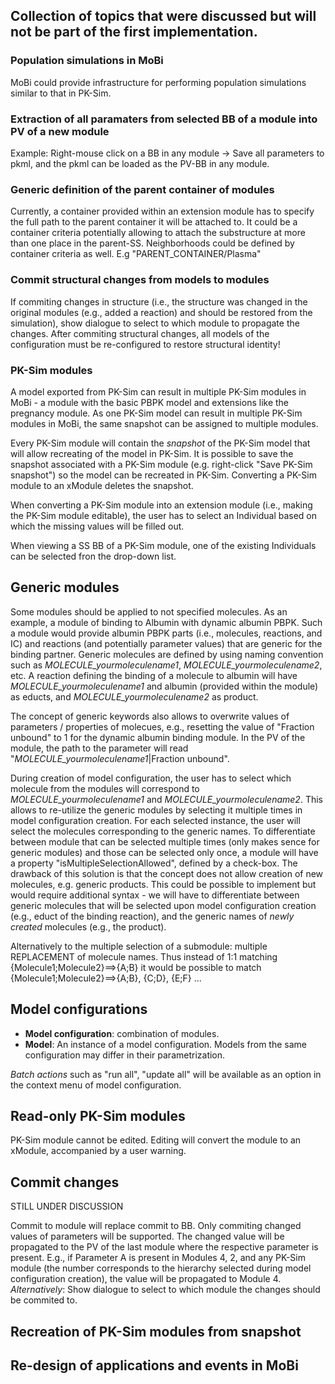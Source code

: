 ## Collection of topics that were discussed but will not be part of the first implementation.

### Population simulations in MoBi
MoBi could provide infrastructure for performing population simulations similar to that in PK-Sim.

### Extraction of all paramaters from selected BB of a module into PV of a new module
Example: Right-mouse click on a BB in any module -> Save all parameters to pkml, and the pkml can be loaded as the PV-BB in any module.

### Generic definition of the parent container of modules
Currently, a container provided within an extension module has to specify the full path to the parent container it will be attached to.
It could be a container criteria potentially allowing to attach the substructure at more than one place in the parent-SS. Neighborhoods could be defined by container criteria as well. E.g "PARENT_CONTAINER/Plasma"

### Commit structural changes from models to modules
If commiting changes in structure (i.e., the structure was changed in the original modules (e.g., added a reaction) and should be restored from the simulation), show dialogue to select to which module to propagate the changes. After commiting structural changes, all models of the configuration must be re-configured to restore structural identity!

### PK-Sim modules
A model exported from PK-Sim can result in multiple PK-Sim modules in MoBi - a module with the basic PBPK model and extensions like the pregnancy module.
As one PK-Sim model can result in multiple PK-Sim modules in MoBi, the same snapshot can be assigned to multiple modules.

Every PK-Sim module will contain the *snapshot* of the PK-Sim model that will allow recreating of the model in PK-Sim. It is possible to save the snapshot associated with a PK-Sim module (e.g. right-click "Save PK-Sim snapshot") so the model can be recreated in PK-Sim. Converting a PK-Sim module to an xModule deletes the snapshot.

When converting a PK-Sim module into an extension module (i.e., making the PK-Sim module editable), the user has to select an Individual based on which the missing values will be filled out.

When viewing a SS BB of a PK-Sim module, one of the existing Individuals can be selected fron the drop-down list.

## Generic modules
Some modules should be applied to not specified molecules. As an example, a module of binding to Albumin with dynamic albumin PBPK. Such a module would provide albumin PBPK parts (i.e., molecules, reactions, and IC) and reactions (and potentially parameter values) that are generic for the binding partner. Generic molecules are defined by using naming convention such as _MOLECULE_yourmoleculename1_, _MOLECULE_yourmoleculename2_, etc. A reaction defining the binding of a molecule to albumin will have _MOLECULE_yourmoleculename1_ and albumin (provided within the module) as educts, and _MOLECULE_yourmoleculename2_ as product.

The concept of generic keywords also allows to overwrite values of parameters / properties of molecues, e.g., resetting the value of "Fraction unbound" to 1 for the dynamic albumin binding module. In the PV of the module, the path to the parameter will read "_MOLECULE_yourmoleculename1_|Fraction unbound".

During creation of model configuration, the user has to select which molecule from the modules will correspond to _MOLECULE_yourmoleculename1_ and _MOLECULE_yourmoleculename2_. This allows to re-utilize the generic modules by selecting it multiple times in model configuration creation. For each selected instance, the user will select the molecules corresponding to the generic names. To differentiate between module that can be selected multiple times (only makes sence for generic modules) and those can be selected only once, a module will have a property "isMultipleSelectionAllowed", defined by a check-box. The drawback of this solution is that the concept does not allow creation of new molecules, e.g. generic products. This could be possible to implement but would require additional syntax - we will have to differentiate between generic molecules that will be selected upon model configuration creation (e.g., educt of the binding reaction), and the generic names of _newly created_ molecules (e.g., the product).

Alternatively to the multiple selection of a submodule: multiple REPLACEMENT of molecule names. Thus instead of 1:1 matching {Molecule1;Molecule2}==>{A;B} it would be possible to match {Molecule1;Molecule2}==>{A;B}, {C;D}, {E;F} ...

## Model configurations
- **Model configuration**: combination of modules.
- **Model**: An instance of a model configuration. Models from the same configuration may differ in their parametrization.

*Batch actions* such as "run all", "update all" will be available as an option in the context menu of model configuration.

## Read-only PK-Sim modules
PK-Sim module cannot be edited. Editing will convert the module to an xModule, accompanied by a user warning.

## Commit changes
STILL UNDER DISCUSSION

Commit to module will replace commit to BB. Only commiting changed values of parameters will be supported. The changed value will be propagated to the PV of the last module where the respective parameter is present. E.g., if Parameter A is present in Modules 4, 2, and any PK-Sim module (the number corresponds to the hierarchy selected during model configuration creation), the value will be propagated to Module 4. _Alternatively_: Show dialogue to select to which module the changes should be commited to.

## Recreation of PK-Sim modules from snapshot

## Re-design of applications and events in MoBi